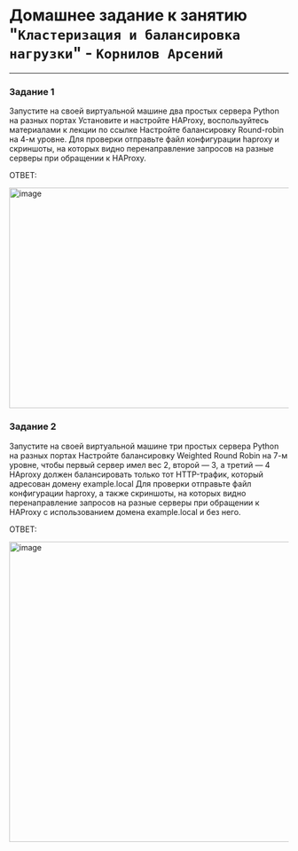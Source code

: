 # Домашнее задание к занятию "`Кластеризация и балансировка нагрузки`" - `Корнилов Арсений`

---
### Задание 1
Запустите на своей виртуальной машине два простых сервера Python на разных портах
Установите и настройте HAProxy, воспользуйтесь материалами к лекции по ссылке
Настройте балансировку Round-robin на 4-м уровне.
Для проверки отправьте файл конфигурации haproxy и скриншоты, на которых видно перенаправление запросов на разные серверы при обращении к HAProxy.

ОТВЕТ:

<img width="1301" height="398" alt="image" src="https://github.com/user-attachments/assets/27a26df9-65f0-4e16-8631-b6d45fc15f20" />

### Задание 2
Запустите на своей виртуальной машине три простых сервера Python на разных портах
Настройте балансировку Weighted Round Robin на 7-м уровне, чтобы первый сервер имел вес 2, второй — 3, а третий — 4
HAproxy должен балансировать только тот HTTP-трафик, который адресован домену example.local
Для проверки отправьте файл конфигурации haproxy, а также скриншоты, на которых видно перенаправление запросов на разные серверы при обращении к HAProxy с использованием домена example.local и без него.

ОТВЕТ:

<img width="1302" height="542" alt="image" src="https://github.com/user-attachments/assets/698c7bbd-663d-497e-b981-fb8eddd6a4ce" />

